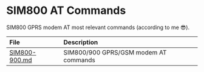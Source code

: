 # SIM800 AT Commands
SIM800 GPRS modem AT most relevant commands (according to me :sunglasses:).


| File   | Description | 
|:---|:---|
| [SIM800-900.md](SIM800-900.md) |  SIM800/900 GPRS/GSM modem AT commands | 


